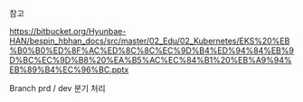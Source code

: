 참고

https://bitbucket.org/Hyunbae-HAN/bespin_hbhan_docs/src/master/02_Edu/02_Kubernetes/EKS%20%EB%B0%B0%ED%8F%AC%ED%8C%8C%EC%9D%B4%ED%94%84%EB%9D%BC%EC%9D%B8%20%EA%B5%AC%EC%84%B1%20%EB%A9%94%EB%89%B4%EC%96%BC.pptx

Branch prd / dev 분기 처리